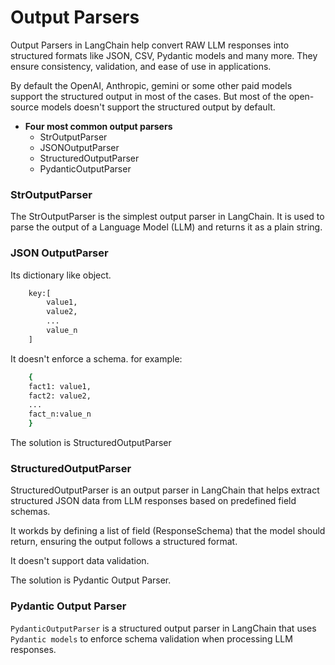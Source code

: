 # Output Parsers
Output Parsers in LangChain help convert RAW LLM responses into structured formats like JSON, CSV, Pydantic models and many more. They ensure consistency, validation, and ease of use in applications. 

By default the OpenAI, Anthropic, gemini or some other paid models support the structured output in most of the cases. But most of the open-source models doesn't support the structured output by default. 

- **Four most common output parsers**
    - StrOutputParser
    - JSONOutputParser
    - StructuredOutputParser
    - PydanticOutputParser


### StrOutputParser
The StrOutputParser is the simplest output parser in LangChain. It is used to parse the output of a Language Model (LLM) and returns it as a plain string.

### JSON OutputParser
Its dictionary like object.

```bash
    key:[
        value1,
        value2,
        ...
        value_n
    ]
```


It doesn't enforce a schema. for example:

```bash
    {
    fact1: value1,
    fact2: value2,
    ...
    fact_n:value_n
    }
```

The solution is StructuredOutputParser

### StructuredOutputParser
StructuredOutputParser is an output parser in LangChain that helps extract structured JSON data from LLM responses based on predefined field schemas.


It workds by defining a list of field (ResponseSchema) that the model should return, ensuring the output follows a structured format. 

It doesn't support data validation.

The solution is Pydantic Output Parser.

### Pydantic Output Parser
`PydanticOutputParser` is a structured output parser in LangChain that uses `Pydantic models` to enforce schema validation when processing LLM responses. 